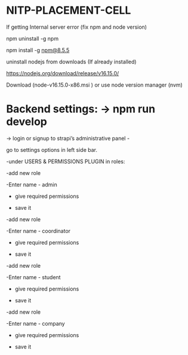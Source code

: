 # NITP-PLACEMENT-CELL

If getting Internal server error (fix npm and node version)

npm uninstall -g npm

npm install -g npm@8.5.5

uninstall nodejs from downloads (If already installed)

https://nodejs.org/download/release/v16.15.0/

Download (node-v16.15.0-x86.msi ) or use node version manager (nvm)




# Backend settings: -> npm run develop

-> login or signup to strapi’s administrative panel -

go to settings options in left side bar. 

-under USERS & PERMISSIONS PLUGIN in roles: 

-add new role

-Enter name - admin

- give required permissions 

- save it

-add new role

-Enter name - coordinator

- give required permissions

- save it

-add new role

-Enter name - student

- give required permissions

- save it

-add new role

-Enter name - company

- give required permissions

- save it

